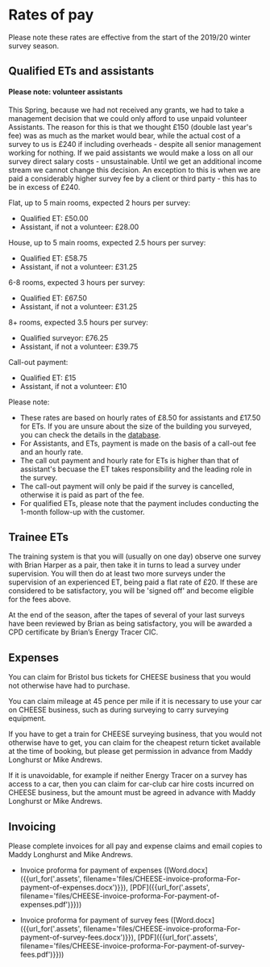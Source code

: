 
# Rates of pay

Please note these rates are effective from the start of the 2019/20 winter
survey season.

## Qualified ETs and assistants

<div class="alert alert-info">

<h4 class="alert-heading">Please note: volunteer assistants</h4>

<p>This Spring, because we had not received any grants, we had to take a
management decision that we could only afford to use unpaid volunteer
Assistants. The reason for this is that we thought £150 (double last year's
fee) was as much as the market would bear, while the actual cost of a survey to
us is £240 if including overheads - despite all senior management working for
nothing. If we paid assistants we would make a loss on all our survey direct
salary costs - unsustainable. Until we get an additional income stream we
cannot change this decision. An exception to this is when we are paid a
considerably higher survey fee by a client or third party - this has to be in
excess of £240.</p>

</div>

Flat, up to 5 main rooms, expected 2 hours per survey:

 - Qualified ET: £50.00
 - Assistant, if not a volunteer: £28.00

House, up to 5 main rooms, expected 2.5 hours per survey:

 - Qualified ET: £58.75
 - Assistant, if not a volunteer: £31.25

6-8 rooms, expected 3 hours per survey:

  - Qualified ET: £67.50
  - Assistant, if not a volunteer: £31.25

8+ rooms, expected 3.5 hours per survey:

  - Qualified surveyor: £76.25
  - Assistant, if not a volunteer: £39.75

Call-out payment:
 
 - Qualified ET: £15
 - Assistant, if not a volunteer: £10

Please note:

 - These rates are based on hourly rates of £8.50 for assistants and £17.50 for
   ETs. If you are unsure about the size of the building you surveyed, you can
   check the details in the [database](/admin).
 - For Assistants, and ETs, payment is made on the basis of a call-out fee and
   an hourly rate.
 - The call out payment and hourly rate for ETs is higher than that of
   assistant's becuase the ET takes responsibility and the leading role in the
   survey.
 - The call-out payment will only be paid if the survey is cancelled, otherwise
   it is paid as part of the fee.
 - For qualified ETs, please note that the payment includes conducting the
   1-month follow-up with the customer.

## Trainee ETs

The training system is that you will (usually on one day) observe one survey
with Brian Harper as a pair, then take it in turns to lead a survey under supervision.
You will then do at least two more surveys under the supervision of an
experienced ET, being paid a flat rate of £20. 
If these are considered to be satisfactory, you will be 'signed
off' and become eligible for the fees above.

At the end of the season, after the tapes of several of your last surveys have
been reviewed by Brian as being satisfactory, you will be awarded a CPD
certificate by Brian’s Energy Tracer CIC.

## Expenses

You can claim for Bristol bus tickets for CHEESE business that you would not
otherwise have had to purchase.

You can claim mileage at 45 pence per mile if it is necessary to use your car
on CHEESE business, such as during surveying to carry surveying equipment.

If you have to get a train for CHEESE surveying business, that you would not
otherwise have to get, you can claim for the cheapest return ticket available
at the time of booking, but please get permission in advance from Maddy
Longhurst or Mike Andrews.

If it is unavoidable, for example if neither Energy Tracer on a survey has
access to a car, then you can claim for car-club car hire costs incurred on
CHEESE business, but the amount must be agreed in advance with Maddy Longhurst
or Mike Andrews.

## Invoicing

Please complete invoices for all pay and expense claims and email copies to
Maddy Longhurst and Mike Andrews.

- Invoice proforma for payment of expenses
  ([Word.docx]({{url_for('.assets', filename='files/CHEESE-invoice-proforma-For-payment-of-expenses.docx')}}),
   [PDF]({{url_for('.assets', filename='files/CHEESE-invoice-proforma-For-payment-of-expenses.pdf')}}))

- Invoice proforma for payment of survey fees
  ([Word.docx]({{url_for('.assets', filename='files/CHEESE-invoice-proforma-For-payment-of-survey-fees.docx')}}),
   [PDF]({{url_for('.assets', filename='files/CHEESE-invoice-proforma-For-payment-of-survey-fees.pdf')}}))
